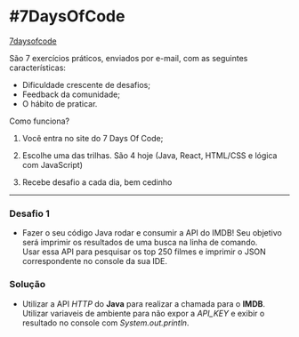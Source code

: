 # #7DaysOfCode

[7daysofcode](https://7daysofcode.io)

São 7 exercícios práticos, enviados por e-mail, com as seguintes características:

- Dificuldade crescente de desafios;
- Feedback da comunidade;
- O hábito de praticar.

Como funciona?

1) Você entra no site do 7 Days Of Code;

2) Escolhe uma das trilhas. São 4 hoje (Java, React, HTML/CSS e lógica com JavaScript)

3) Recebe desafio a cada dia, bem cedinho

<hr>

### Desafio 1

* Fazer o seu código Java rodar e consumir a API do IMDB! Seu objetivo será imprimir os resultados de uma busca na linha de comando.<br>
Usar essa API para pesquisar os top 250 filmes e imprimir o JSON correspondente no console da sua IDE.

### Solução

* Utilizar a API *HTTP* do **Java** para realizar a chamada para o **IMDB**.
Utilizar variaveis de ambiente para não expor a *API_KEY* e exibir o resultado no console com *System.out.println*.
